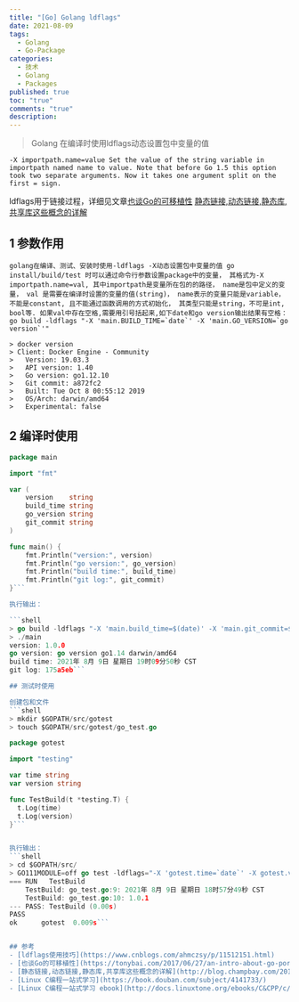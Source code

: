 ```yaml
---
title: "[Go] Golang ldflags"
date: 2021-08-09
tags:
  - Golang
  - Go-Package
categories:
  - 技术
  - Golang
  - Packages
published: true
toc: "true"
comments: "true"
description:
---
```

> Golang 在编译时使用ldflags动态设置包中变量的值

<!--more-->

```shell
-X importpath.name=value Set the value of the string variable in importpath named name to value. Note that before Go 1.5 this option took two separate arguments. Now it takes one argument split on the first = sign.
```
ldflags用于链接过程，详细见文章[也谈Go的可移植性](https://tonybai.com/2017/06/27/an-intro-about-go-portability/)
[静态链接,动态链接,静态库,共享库这些概念的详解](http://blog.champbay.com/2019/11/25/%e9%9d%99%e6%80%81%e9%93%be%e6%8e%a5%e5%8a%a8%e6%80%81%e9%93%be%e6%8e%a5%e9%9d%99%e6%80%81%e5%ba%93%e5%85%b1%e4%ba%ab%e5%ba%93%e8%bf%99%e4%ba%9b%e6%a6%82%e5%bf%b5%e7%9a%84%e8%af%a6%e8%a7%a3/)

## 1 参数作用

``golang在编译、测试、安装时使用-ldflags -X动态设置包中变量的值 go install/build/test 时可以通过命令行参数设置package中的变量， 其格式为-X importpath.name=val, 其中importpath是变量所在包的的路径， name是包中定义的变量， val 是需要在编译时设置的变量的值(string)， name表示的变量只能是variable，不能是constant, 且不能通过函数调用的方式初始化， 其类型只能是string，不可是int, bool等. 如果val中存在空格,需要用引号括起来,如下date和go version输出结果有空格： go build -ldflags "-X 'main.BUILD_TIME=`date`' -X 'main.GO_VERSION=`go version`'"``

```shell
> docker version 
> Client: Docker Engine - Community 
> 	Version: 19.03.3 
> 	API version: 1.40 
> 	Go version: go1.12.10 
> 	Git commit: a872fc2 
> 	Built: Tue Oct 8 00:55:12 2019 
> 	OS/Arch: darwin/amd64 
> 	Experimental: false
```

## 2 编译时使用

```go
package main

import "fmt"

var (
	version    string
	build_time string
	go_version string
	git_commit string
)

func main() {
	fmt.Println("version:", version)
	fmt.Println("go version:", go_version)
	fmt.Println("build time:", build_time)
	fmt.Println("git log:", git_commit)
}```

执行输出：

```shell
> go build -ldflags "-X 'main.build_time=$(date)' -X 'main.git_commit=$(git log --pretty=format:"%h" -1)' -X main.version=1.0.0 -X 'main.go_version=`go version`'" main.go
> ./main
version: 1.0.0
go version: go version go1.14 darwin/amd64
build time: 2021年 8月 9日 星期日 19时09分50秒 CST
git log: 175a5eb```

## 测试时使用

创建包和文件
```shell
> mkdir $GOPATH/src/gotest 
> touch $GOPATH/src/gotest/go_test.go
```

```go
package gotest

import "testing"

var time string
var version string

func TestBuild(t *testing.T) {
  t.Log(time)
  t.Log(version)
}```


执行输出：
```shell
> cd $GOPATH/src/
> GO111MODULE=off go test -ldflags="-X 'gotest.time=`date`' -X gotest.version=1.0.1" gotest -v
=== RUN   TestBuild
    TestBuild: go_test.go:9: 2021年 8月 9日 星期日 18时57分49秒 CST
    TestBuild: go_test.go:10: 1.0.1
--- PASS: TestBuild (0.00s)
PASS
ok      gotest  0.009s```


## 参考
- [ldflags使用技巧](https://www.cnblogs.com/ahmczsy/p/11512151.html)
- [也谈Go的可移植性](https://tonybai.com/2017/06/27/an-intro-about-go-portability/)
- [静态链接,动态链接,静态库,共享库这些概念的详解](http://blog.champbay.com/2019/11/25/%e9%9d%99%e6%80%81%e9%93%be%e6%8e%a5%e5%8a%a8%e6%80%81%e9%93%be%e6%8e%a5%e9%9d%99%e6%80%81%e5%ba%93%e5%85%b1%e4%ba%ab%e5%ba%93%e8%bf%99%e4%ba%9b%e6%a6%82%e5%bf%b5%e7%9a%84%e8%af%a6%e8%a7%a3/)
- [Linux C编程一站式学习](https://book.douban.com/subject/4141733/)
- [Linux C编程一站式学习 ebook](http://docs.linuxtone.org/ebooks/C&CPP/c/)